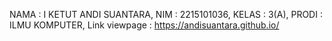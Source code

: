 NAMA : I KETUT ANDI SUANTARA,
NIM : 2215101036,
KELAS : 3(A),
PRODI : ILMU KOMPUTER,
Link viewpage : https://andisuantara.github.io/
